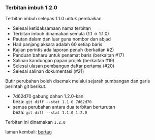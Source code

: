 ---
---

### Terbitan imbuh 1.2.0

Terbitan imbuh selepas 1.1.0 untuk pembaikan.

- Selesai ketidaksamaan nama terbitan
- Terbitan imbuh dinamakan semula (1.1 => 1.1.0)
- Pautan dalam dan luar guna nombor dan abjad
- Had panjang aksara adalah 60 setiap baris
- Kajian perintis ada laporan penuh (berkaitan #2)
- Panduan baharu untuk penamat baris (berkaitan #17)
- Salinan kandungan papan projek (berkaitan #19)
- Selesai ulasan pembangun daftar pertama (#20)
- Selesai salinan dokumentasi (#21)

Butir perubahan boleh disemak melalui sejarah sumbangan
dan garis perintah git berikut.

- 7d62d70 gabung dahan 1.2.0-kan  
beza: `git diff --stat 1.1.0 7d62d70`
- semua perubahan antara dua terbitan berturutan  
beza: `git diff --stat 1.1.0 1.2.0`

Terbitan ini dinamakan `1.2.0`

laman kembali: [bertag][0]

  [0]: ../bertag.md
